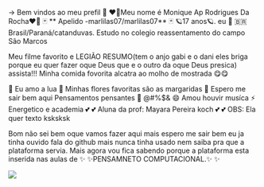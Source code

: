 ->
Bem vindos ao meu prefil 👋
❤️‍🔥Meu nome é Monique Ap Rodrigues Da Rocha❤️‍🔥 🃏 ** Apelido -marlilas07/marlilas07** 🃏 🪐17 anos🪐. eu 🌈 🇧🇷Brasil/Paraná/catanduvas. Estudo no colegio reassentamento do campo São Marcos

Meu filme favorito e LEGIÃO RESUMO(tem o anjo gabi e o dani eles briga porque eu quer fazer oque Deus que e o outro da oque Deus presica) assista!!! Minha comida fovorita alcatra ao molho de mostrada 😋😋

🔭 Eu amo a lua
🌱 Minhas flores favoritas são as margaridas
🤔 Espero me sair bem aqui
Pensamentos pensantes 💬 @#%$&
😄 Amou houvir musíca
⚡ Energetico e academia 💕 💕 Aluna da prof: Mayara Pereira koch 💕 💕
OBS: Ela quer texto ksksksk

Bom não sei bem oque vamos fazer aqui mais espero me sair bem eu ja tinha ouvido fala do github mais nunca tinha usado nem saiba pra que a plataforma servia. Mais agora vou fica sabendo porque a plataforma esta inserida nas aulas de ✨ ✨PENSAMNETO COMPUTACIONAL.✨ ✨

![](https://github.com/marlilas07/marlilas07/assets/147212613/765fcf8c-3c79-4429-9776-7f9213fbf11b)
